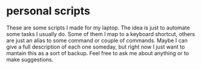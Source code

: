 # personal scripts

These are some scripts I made for my laptop. The idea is just to automate some 
tasks I usually do. Some of them I map to a keyboard shortcut, others are just an 
alias to some command or couple of commands. Maybe I can give a full description 
of each one someday, but right now I just want to mantain this as a sort of 
backup. Feel free to ask me about anything or to make suggestions. 
